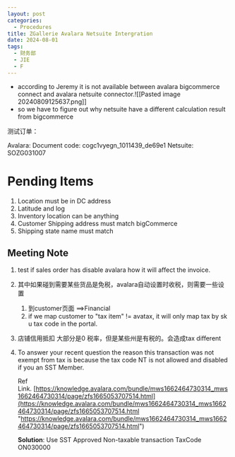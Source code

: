 ```yaml
---
layout: post
categories:
  - Procedures
title: ZGallerie Avalara Netsuite Intergration
date: 2024-08-01
tags:
  - 财务部
  - JIE
  - F
---
```

- according to Jeremy it is not available between avalara bigcommerce connect and avalara netsuite connector.![[Pasted image 20240809125637.png]]
- so we have to figure out why netsuite have a different calculation result from bigcommerce



测试订单：

Avalara: 
	Document code:  cogc1vyegn_1011439_de69e1
Netsuite:  SOZG031007

# Pending Items
1. Location must be in DC address
2. Latitude and log 
3. Inventory location can be anything
4. Customer Shipping address must match bigCommerce 
5. Shipping state name must match


## Meeting Note
1. test if sales order has disable avalara how it will affect the invoice.  
2. 其中如果碰到需要某些货品是免税，avalara自动设置时收税，则需要一些设置
	1. 到customer页面 ==>Financial 
	2. if we map customer to "tax item" != avatax, it will only map tax by sku tax code in the portal.
3. 店铺信用抵扣 大部分是0 税率，但是某些州是有税的。会造成tax different
4. To answer your recent question the reason this transaction was not exempt from tax is because the tax code NT is not allowed and disabled if you an SST Member.

	Ref Link. [https://knowledge.avalara.com/bundle/mws1662464730314_mws1662464730314/page/zfs1665053707514.html](https://knowledge.avalara.com/bundle/mws1662464730314_mws1662464730314/page/zfs1665053707514.html "https://knowledge.avalara.com/bundle/mws1662464730314_mws1662464730314/page/zfs1665053707514.html")
	
	**Solution**: Use SST Approved Non-taxable transaction TaxCode ON030000